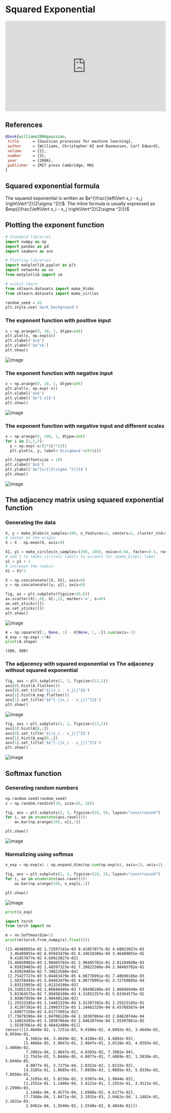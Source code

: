 # Squared Exponential

<head>
  <link rel="stylesheet" href="https://cdn.jsdelivr.net/npm/katex@0.16.8/dist/katex.min.css">
  <script src="https://cdn.jsdelivr.net/npm/katex@0.16.8/dist/katex.min.js"></script>
  <script src="https://cdn.jsdelivr.net/npm/katex@0.16.8/dist/contrib/auto-render.min.js"></script>
</head>

<div style="position: relative; padding-bottom: 56.25%; height: 0; overflow: hidden;">
  <iframe style="position: absolute; top: 0; left: 0; width: 100%; height: 100%;" src="https://www.youtube.com/embed/H4S3QAoMEEo" frameborder="0" allowfullscreen></iframe>
</div>


## References
```bibtex
@book{williams2006gaussian,
 title      = {Gaussian processes for machine learning},
 author     = {Williams, Christopher KI and Rasmussen, Carl Edward},
 volume     = {2},
 number     = {3},
 year       = {2006},
 publisher  = {MIT press Cambridge, MA}
}
```

## Squared exponential formula

The squared exponential is written as $e^{\frac{\left\Vert x_i - x_j \right\Vert^2}{2\sigma ^2}}$. The inline formula is usually expressed as $exp{(\frac{\left\Vert x_i - x_j \right\Vert^2}{2\sigma ^2})}$

## Plotting the exponent function

```python
# Standard libraries
import numpy as np
import pandas as pd
import seaborn as sns

# Plotting libraries
import matplotlib.pyplot as plt
import networkx as nx
from matplotlib import cm

# scikit-learn
from sklearn.datasets import make_blobs
from sklearn.datasets import make_circles
```

```python
random_seed = 42
plt.style.use('dark_background')
```

### The exponent function with positive input

```python
x = np.arange(0, 10, 1, dtype=int)
plt.plot(x, np.exp(x))
plt.xlabel('$x$')
plt.ylabel('$e^x$')
plt.show()
```

![image](https://github.com/user-attachments/assets/ef0e4eb6-6229-4def-bec3-22db4cceca83)

### The exponent function with negative input

```python
x = np.arange(0, 10, 1, dtype=int)
plt.plot(x, np.exp(-x))
plt.xlabel('$x$')
plt.ylabel('$e^{-x}$')
plt.show()
```

![image](https://github.com/user-attachments/assets/ea95ec98-8e92-4916-9f2e-914e534276b3)

### The exponent function with negative input and different scales

```python
x = np.arange(0, 100, 1, dtype=int)
for i in [1,2,3]:
  y = np.exp(-x/(2*(i**2)))
  plt.plot(x, y, label='$\sigma=$'+str(i))

plt.legend(fontsize = 18)
plt.xlabel('$x$')
plt.ylabel('$e^{x/{(2\sigma ^2)}}$')
plt.show()
```

![image](https://github.com/user-attachments/assets/54d2d5c6-1824-4920-8eee-74cc1233fbb0)

## The adjacency matrix using squared exponential function

### Generating the data

```python
X, y = make_blobs(n_samples=100, n_features=2, centers=1, cluster_std=0.15, random_state=random_seed)
# center at the origin
X = X - np.mean(X, axis=0)

X1, y1 = make_circles(n_samples=(300, 100), noise=0.04, factor=0.5, random_state=random_seed)
# add 1 to (make_circles) labels to account for (make_blobs) label
y1 = y1 + 1
# increase the radius
X1 = X1*3

X = np.concatenate((X, X1), axis=0)
y = np.concatenate((y, y1), axis=0)

fig, ax = plt.subplots(figsize=(6,6))
ax.scatter(X[:,0], X[:,1], marker='o', s=40)
ax.set_xticks([])
ax.set_yticks([])
plt.show()
```

![image](https://github.com/user-attachments/assets/9cd25acc-d418-4c3a-8a45-70ba1e4d118a)

```python
A = np.square(X[:, None, :] - X[None, :, :]).sum(axis=-1)
A_exp = np.exp(-1*A)
print(A.shape)
```

```console
(500, 500)
```

### The adjacency with squared exponential ***vs*** The adjacency without squared exponential

```python
fig, axs = plt.subplots(1, 2, figsize=(12,5))
axs[0].hist(A.flatten())
axs[0].set_title('$||x_i - x_j||^2$')
axs[1].hist(A_exp.flatten())
axs[1].set_title('$e^{-||x_i - x_j||^2}$')
plt.show()
```

![image](https://github.com/user-attachments/assets/df5ac391-5b3f-4a57-adc6-87ccf72d0f6a)

```python
fig, axs = plt.subplots(1, 2, figsize=(12,5))
axs[0].hist(A[0,:])
axs[0].set_title('$||x_i - x_j||^2$')
axs[1].hist(A_exp[0,:])
axs[1].set_title('$e^{-||x_i - x_j||^2}$')
plt.show()
```

![image](https://github.com/user-attachments/assets/26b2674f-3809-4a70-875a-075f2582fc04)

## Softmax function

### Generating random numbers

```python
np.random.seed(random_seed)
x = np.random.randint(10, size=(6, 10))

fig, axs = plt.subplots(2, 3, figsize=(10, 5), layout="constrained")
for i, ax in enumerate(axs.ravel()):
    ax.bar(np.arange(10), x[i,:])

plt.show()
```

![image](https://github.com/user-attachments/assets/8d35ebb2-c8a2-4379-980b-5c605b44726c)

### Normalizing using softmax

```python
x_exp = np.exp(x) / np.expand_dims(np.sum(np.exp(x), axis=1), axis=1)

fig, axs = plt.subplots(2, 3, figsize=(10, 5), layout="constrained")
for i, ax in enumerate(axs.ravel()):
    ax.bar(np.arange(10), x_exp[i,:])

plt.show()
```

![image](https://github.com/user-attachments/assets/4fb9ebf5-856a-476e-9d9e-31358feb1428)

```python
print(x_exp)

import torch
from torch import nn

m = nn.Softmax(dim=1)
print(m(torch.from_numpy(x).float()))
```

```console
[[3.46489855e-02 1.72507141e-03 9.41857077e-02 4.68923027e-03
  3.46489855e-02 6.95943478e-01 6.34618306e-04 3.46489855e-02
  9.41857077e-02 4.68923027e-03]
 [5.46659002e-03 2.98465702e-01 2.98465702e-01 2.01104608e-03
  4.03929403e-02 1.48597323e-02 7.39822508e-04 2.98465702e-01
  4.03929403e-02 7.39822508e-04]
 [2.75427727e-03 5.04463479e-05 4.08770991e-01 7.48690186e-03
  1.50378444e-01 5.04463479e-05 4.08770991e-01 3.72750895e-04
  2.03515093e-02 1.01324198e-03]
 [4.31051357e-01 1.06846949e-03 7.89498100e-03 1.06846949e-03
  5.83364575e-02 7.89498100e-03 4.31051357e-01 5.83364575e-02
  3.93067959e-04 2.90440120e-03]
 [1.25523185e-01 1.14462329e-04 3.41207392e-01 1.25523185e-01
  3.41207392e-01 2.29903733e-03 1.14462329e-04 8.45768567e-04
  1.69877158e-02 4.61773991e-02]
 [7.73679396e-04 1.04706120e-04 2.10307864e-03 2.84620744e-04
  1.14824203e-01 2.10307864e-03 2.84620744e-04 1.55397661e-02
  1.55397661e-02 8.48442480e-01]]
tensor([[3.4649e-02, 1.7251e-03, 9.4186e-02, 4.6892e-03, 3.4649e-02, 6.9594e-01,
         6.3462e-04, 3.4649e-02, 9.4186e-02, 4.6892e-03],
        [5.4666e-03, 2.9847e-01, 2.9847e-01, 2.0110e-03, 4.0393e-02, 1.4860e-02,
         7.3982e-04, 2.9847e-01, 4.0393e-02, 7.3982e-04],
        [2.7543e-03, 5.0446e-05, 4.0877e-01, 7.4869e-03, 1.5038e-01, 5.0446e-05,
         4.0877e-01, 3.7275e-04, 2.0352e-02, 1.0132e-03],
        [4.3105e-01, 1.0685e-03, 7.8950e-03, 1.0685e-03, 5.8336e-02, 7.8950e-03,
         4.3105e-01, 5.8336e-02, 3.9307e-04, 2.9044e-03],
        [1.2552e-01, 1.1446e-04, 3.4121e-01, 1.2552e-01, 3.4121e-01, 2.2990e-03,
         1.1446e-04, 8.4577e-04, 1.6988e-02, 4.6177e-02],
        [7.7368e-04, 1.0471e-04, 2.1031e-03, 2.8462e-04, 1.1482e-01, 2.1031e-03,
         2.8462e-04, 1.5540e-02, 1.5540e-02, 8.4844e-01]])
```



<script>
  document.addEventListener("DOMContentLoaded", function() {
    renderMathInElement(document.body, {
      delimiters: [
        {left: '$$', right: '$$', display: true}, // Display math (e.g., equations on their own line)
        {left: '$', right: '$', display: false},  // Inline math (e.g., within a sentence)
        {left: '\\(', right: '\\)', display: false}, // Another way to write inline math
        {left: '\\[', right: '\\]', display: true}   // Another way to write display math
      ]
    });
  });
</script>
